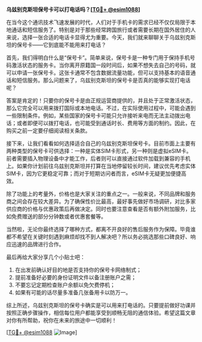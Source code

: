 **乌兹别克斯坦保号卡可以打电话吗？[[TG💪+ @esim1088](https://t.me/s/esim1088)]**

在当今这个通讯技术飞速发展的时代，人们对于手机卡的需求已经不仅仅局限于本地通话和短信服务了。特别是对于那些经常跨国旅行或者需要长期在国外居住的人来说，选择一张合适的电话卡显得尤为重要。今天，我们就来聊聊关于乌兹别克斯坦的保号卡——它到底能不能用来打电话？

首先，我们得明白什么是“保号卡”。简单来说，保号卡是一种专门用于保持手机号码激活状态的服务卡。当你离开原籍国一段时间后，如果不想失去自己的号码，就可以申请一张保号卡。这张卡通常不包含数据流量功能，但可以支持基本的语音通话和短信服务。那么问题来了，乌兹别克斯坦的保号卡是否真的能够实现打电话呢？

答案是肯定的！只要你的保号卡是由正规运营商提供的，并且处于正常激活状态，那么它完全可以用来拨打国际或本地电话。不过，在实际使用过程中，可能会遇到一些限制条件。例如，某些国家的保号卡可能只允许接听来电而无法主动拨出电话；或者即便可以拨打电话，也可能受到通话时长、费用等方面的制约。因此，在购买之前一定要仔细阅读相关条款。

接下来，让我们看看如何选择适合自己的乌兹别克斯坦保号卡。目前市面上主要有两种类型的保号卡可供选择：一种是实体SIM卡形式，另一种则是虚拟eSIM卡。前者需要插入物理设备中才能工作，后者则可以直接通过软件加载到兼容的手机上。如果你计划前往乌兹别克斯坦并打算在当地停留较长时间，建议优先考虑实体SIM卡，因为它更稳定可靠；而对于短期访问者而言，eSIM卡无疑更加便捷高效。

除了功能上的考量外，价格也是大家关注的重点之一。一般来说，不同品牌和服务商之间会存在较大差异。为了确保性价比最高，最好事先做好市场调研，对比多家供应商的价格与优惠政策后再做决定。同时也要注意查看是否有额外附加服务，比如免费赠送的部分分钟数或者优惠套餐等。

当然啦，无论你最终选择了哪种方式，都离不开良好的售后服务作为保障。毕竟谁都不希望在关键时刻遇到麻烦却找不到人解决吧？所以务必挑选那些口碑良好、响应迅速的品牌进行合作。

最后再给大家分享几个小贴士吧：
1. 在出发前确认好目的地是否支持你的保号卡网络制式；
2. 提前准备好必要的身份证明文件以备注册账户之需；
3. 不要忘记定期检查账户余额以免欠费停机；
4. 如果有可能的话尽量多准备几张备用卡以防万一。

综上所述，乌兹别克斯坦的保号卡确实是可以用来打电话的。只要提前做好功课并按照正确步骤操作，相信每位用户都能享受到顺畅无阻的通信体验。希望这篇文章对你有所帮助，祝你在未来的旅途中一切顺利！

[[TG💪+ @esim1088](https://t.me/s/esim1088) ![Image](https://i.postimg.cc/4NQfJmqS/Snipaste-2025-05-13-00-14-12.png)]